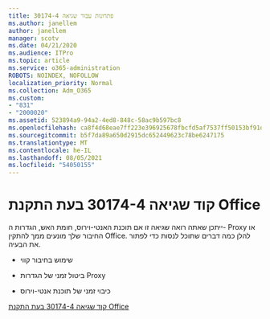 ```yaml
---
title: פתרונות עבור שגיאה 30174-4
ms.author: janellem
author: janellem
manager: scotv
ms.date: 04/21/2020
ms.audience: ITPro
ms.topic: article
ms.service: o365-administration
ROBOTS: NOINDEX, NOFOLLOW
localization_priority: Normal
ms.collection: Adm_O365
ms.custom:
- "831"
- "2000020"
ms.assetid: 523894a9-94a2-4ed8-848c-58ac9b597bc8
ms.openlocfilehash: ca8f4d68eae7ff223e396925678fbcfd5af7537ff50153bf91d35ed04b41b554
ms.sourcegitcommit: b5f7da89a650d2915dc652449623c78be6247175
ms.translationtype: MT
ms.contentlocale: he-IL
ms.lasthandoff: 08/05/2021
ms.locfileid: "54050155"
---
```

# <a name="error-code-30174-4-when-installing-office"></a>קוד שגיאה 30174-4 בעת התקנת Office

ייתכן שאתה רואה שגיאה זו אם תוכנת האנטי-וירוס, חומת האש, הגדרות ה- Proxy או החיבור שלך מונעים ממך להתקין Office. להלן כמה דברים שתוכל לנסות כדי לפתור את הבעיה.
  
- שימוש בחיבור קווי

- ביטול זמני של הגדרות Proxy

- כיבוי זמני של תוכנת אנטי-וירוס

[קוד שגיאה 30174-4 בעת התקנת Office](https://support.office.com/article/5d5551db-266f-47b3-93fc-d51c2e8f4c0b?wt.mc_id=Alchemy_ClientDIA)
  